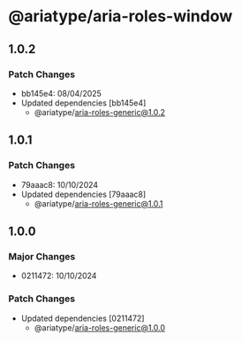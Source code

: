 # @ariatype/aria-roles-window

## 1.0.2

### Patch Changes

- bb145e4: 08/04/2025
- Updated dependencies [bb145e4]
  - @ariatype/aria-roles-generic@1.0.2

## 1.0.1

### Patch Changes

- 79aaac8: 10/10/2024
- Updated dependencies [79aaac8]
  - @ariatype/aria-roles-generic@1.0.1

## 1.0.0

### Major Changes

- 0211472: 10/10/2024

### Patch Changes

- Updated dependencies [0211472]
  - @ariatype/aria-roles-generic@1.0.0
